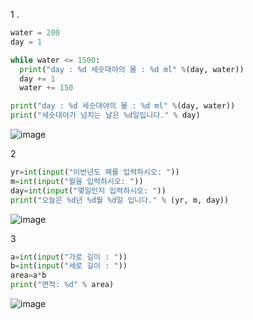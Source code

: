 1 .
```py
water = 200
day = 1

while water <= 1500:
  print("day : %d 세숫대야의 물 : %d ml" %(day, water))
  day += 1
  water += 150

print("day : %d 세숫대야의 물 : %d ml" %(day, water))
print("세숫대야가 넘치는 날은 %d일입니다." % day)
```
![image](https://github.com/gnbhub/20232_Python_Basic/assets/127831078/036d1126-08e3-4e41-ad70-1fdc69d2808b)


2
```py
yr=int(input("이번년도 해를 입력하시오: "))
m=int(input("월을 입력하시오: "))
day=int(input("몇일인지 입력하시오: "))
print("오늘은 %d년 %d월 %d일 입니다." % (yr, m, day))
```
![image](https://github.com/gnbhub/20232_Python_Basic/assets/127831078/89cbd87a-1192-4e0e-935d-82e387186a4b)

3
```py
a=int(input("가로 길이 : "))
b=int(input("세로 길이 : "))
area=a*b
print("면적: %d" % area)
```
![image](https://github.com/gnbhub/20232_Python_Basic/assets/127831078/3b6d7acf-5bce-42ed-bda5-0a38136fa71a)
